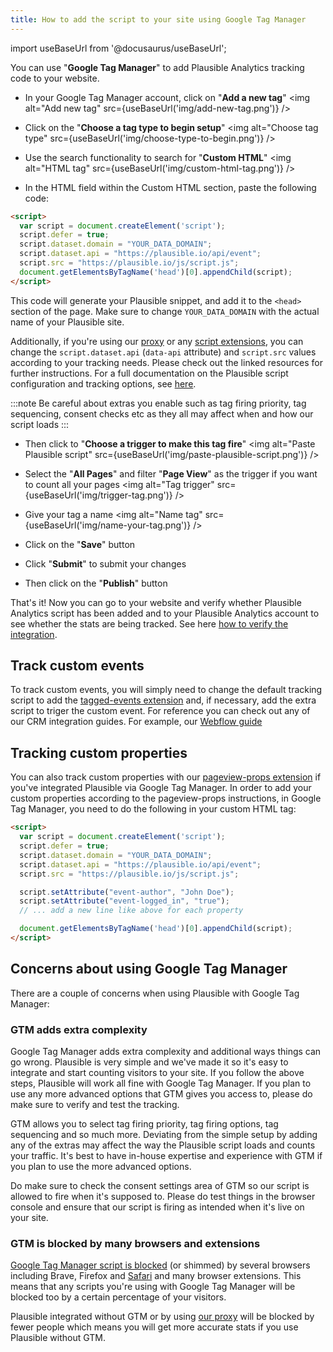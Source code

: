 ```yaml
---
title: How to add the script to your site using Google Tag Manager
---
```


import useBaseUrl from '@docusaurus/useBaseUrl';

You can use "**Google Tag Manager**" to add Plausible Analytics tracking code to your website.

* In your Google Tag Manager account, click on "**Add a new tag**"
<img alt="Add new tag" src={useBaseUrl('img/add-new-tag.png')} />

* Click on the "**Choose a tag type to begin setup**"
<img alt="Choose tag type" src={useBaseUrl('img/choose-type-to-begin.png')} />

* Use the search functionality to search for "**Custom HTML**"
<img alt="HTML tag" src={useBaseUrl('img/custom-html-tag.png')} />

* In the HTML field within the Custom HTML section, paste the following code:

```html
<script>
  var script = document.createElement('script');
  script.defer = true;
  script.dataset.domain = "YOUR_DATA_DOMAIN";
  script.dataset.api = "https://plausible.io/api/event";
  script.src = "https://plausible.io/js/script.js";
  document.getElementsByTagName('head')[0].appendChild(script);
</script>
```

This code will generate your Plausible snippet, and add it to the `<head>` section of the page. Make sure to change `YOUR_DATA_DOMAIN` with the actual name of your Plausible site.

Additionally, if you're using our [proxy](proxy/introduction.md) or any [script extensions](/script-extensions), you can change the `script.dataset.api` (`data-api` attribute) and `script.src` values according to your tracking needs. Please check out the linked resources for further instructions. For a full documentation on the Plausible script configuration and tracking options, see [here](plausible-script.md).

:::note
Be careful about extras you enable such as tag firing priority, tag sequencing, consent checks etc as they all may affect when and how our script loads
:::

* Then click to "**Choose a trigger to make this tag fire**"
<img alt="Paste Plausible script" src={useBaseUrl('img/paste-plausible-script.png')} />

* Select the "**All Pages**" and filter "**Page View**" as the trigger if you want to count all your pages
<img alt="Tag trigger" src={useBaseUrl('img/trigger-tag.png')} />

* Give your tag a name
<img alt="Name tag" src={useBaseUrl('img/name-your-tag.png')} />

* Click on the "**Save**" button

* Click "**Submit**" to submit your changes

* Then click on the "**Publish**" button

That's it! Now you can go to your website and verify whether Plausible Analytics script has been added and to your Plausible Analytics account to see whether the stats are being tracked. See here [how to verify the integration](troubleshoot-integration.md).

## Track custom events

To track custom events, you will simply need to change the default tracking script to add the [tagged-events extension](https://plausible.io/docs/script-extensions#all-our-script-extensions) and, if necessary, add the extra script to triger the custom event. For reference you can check out any of our CRM integration guides. For example, our [Webflow guide](https://plausible.io/docs/webflow-integration)

## Tracking custom properties

You can also track custom properties with our [pageview-props extension](/custom-props/for-pageviews) if you've integrated Plausible via Google Tag Manager. In order to add your custom properties according to the pageview-props instructions, in Google Tag Manager, you need to do the following in your custom HTML tag:

```html
<script>
  var script = document.createElement('script');
  script.defer = true;
  script.dataset.domain = "YOUR_DATA_DOMAIN";
  script.dataset.api = "https://plausible.io/api/event";
  script.src = "https://plausible.io/js/script.js";

  script.setAttribute("event-author", "John Doe");
  script.setAttribute("event-logged_in", "true");
  // ... add a new line like above for each property

  document.getElementsByTagName('head')[0].appendChild(script);
</script>
```

## Concerns about using Google Tag Manager

There are a couple of concerns when using Plausible with Google Tag Manager:

### GTM adds extra complexity 

Google Tag Manager adds extra complexity and additional ways things can go wrong. Plausible is very simple and we've made it so it's easy to integrate and start counting visitors to your site. If you follow the above steps, Plausible will work all fine with Google Tag Manager. If you plan to use any more advanced options that GTM gives you access to, please do make sure to verify and test the tracking. 

GTM allows you to select tag firing priority, tag firing options, tag sequencing and so much more. Deviating from the simple setup by adding any of the extras may affect the way the Plausible script loads and counts your traffic. It's best to have in-house expertise and experience with GTM if you plan to use the more advanced options. 

Do make sure to check the consent settings area of GTM so our script is allowed to fire when it's supposed to. Please do test things in the browser console and ensure that our script is firing as intended when it's live on your site.

### GTM is blocked by many browsers and extensions 

[Google Tag Manager script is blocked](https://plausible.io/blog/google-analytics-adblockers-missing-data) (or shimmed) by several browsers including Brave, Firefox and [Safari](https://plausible.io/blog/safari-privacy-report) and many browser extensions. This means that any scripts you're using with Google Tag Manager will be blocked too by a certain percentage of your visitors. 

Plausible integrated without GTM or by using [our proxy](/proxy/introduction.md) will be blocked by fewer people which means you will get more accurate stats if you use Plausible without GTM.
